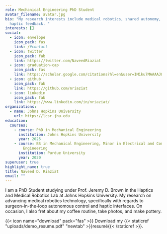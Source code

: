 ```yaml
---
role: Mechanical Engineering PhD Student
avatar_filename: avatar.jpg
bio: "My research interests include medical robotics, shared autonomy, and
  haptic feedback. "
interests: []
social:
  - icon: envelope
    icon_pack: fas
    link: /#contact
  - icon: twitter
    icon_pack: fab
    link: https://twitter.com/NaveedRiaziat
  - icon: graduation-cap
    icon_pack: fas
    link: https://scholar.google.com/citations?hl=en&user=IM1ku7MAAAAJ&view_op=list_works&gmla=AJsN-F40iMLFTp9RXi7JbVIKy-J3Qra0hGMpobWve1inak6jYuxbEAC1DIg3hEX_WYFfXuY0wVNmyz6S9uLtoswZx1NY37Y7_g
  - icon: github
    icon_pack: fab
    link: https://github.com/nriaziat
  - icon: linkedin
    icon_pack: fab
    link: https://www.linkedin.com/in/nriaziat/
organizations:
  - name: Johns Hopkins University
    url: https://lcsr.jhu.edu
education:
  courses:
    - course: PhD in Mechanical Engineering
      institution: Johns Hopkins University
      year: 2025
    - course: BS in Mechanical Engineering, Minor in Electrical and Computer
        Engineering
      institution: Purdue University
      year: 2020
superuser: true
highlight_name: true
title: Naveed D. Riaziat
email: ""
---
```

I am a PhD Student studying under Prof. Jeremy D. Brown in the Haptics and Medical Robotics Lab at Johns Hopkins University. My research on advancing medical robotics technology, specifically with regards to surgeon-in-the-loop autonomous control and haptic interfaces. On occasion, I also fret about my coffee routine, take photos, and make pottery.

{{< icon name="download" pack="fas" >}} Download my {{< staticref "uploads/demo_resume.pdf" "newtab" >}}resumé{{< /staticref >}}.
